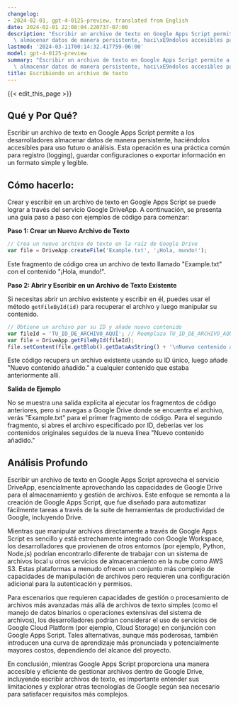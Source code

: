 ```yaml
---
changelog:
- 2024-02-01, gpt-4-0125-preview, translated from English
date: 2024-02-01 22:08:04.220737-07:00
description: "Escribir un archivo de texto en Google Apps Script permite a los desarrolladores\
  \ almacenar datos de manera persistente, haci\xE9ndolos accesibles para uso\u2026"
lastmod: '2024-03-11T00:14:32.417759-06:00'
model: gpt-4-0125-preview
summary: "Escribir un archivo de texto en Google Apps Script permite a los desarrolladores\
  \ almacenar datos de manera persistente, haci\xE9ndolos accesibles para uso\u2026"
title: Escribiendo un archivo de texto
---
```


{{< edit_this_page >}}

## Qué y Por Qué?

Escribir un archivo de texto en Google Apps Script permite a los desarrolladores almacenar datos de manera persistente, haciéndolos accesibles para uso futuro o análisis. Esta operación es una práctica común para registro (logging), guardar configuraciones o exportar información en un formato simple y legible.

## Cómo hacerlo:

Crear y escribir en un archivo de texto en Google Apps Script se puede lograr a través del servicio Google DriveApp. A continuación, se presenta una guía paso a paso con ejemplos de código para comenzar:

**Paso 1: Crear un Nuevo Archivo de Texto**

```javascript
// Crea un nuevo archivo de texto en la raíz de Google Drive
var file = DriveApp.createFile('Example.txt', '¡Hola, mundo!');
```

Este fragmento de código crea un archivo de texto llamado "Example.txt" con el contenido "¡Hola, mundo!".

**Paso 2: Abrir y Escribir en un Archivo de Texto Existente**

Si necesitas abrir un archivo existente y escribir en él, puedes usar el método `getFileById(id)` para recuperar el archivo y luego manipular su contenido.

```javascript
// Obtiene un archivo por su ID y añade nuevo contenido
var fileId = 'TU_ID_DE_ARCHIVO_AQUÍ'; // Reemplaza TU_ID_DE_ARCHIVO_AQUÍ con tu ID de archivo real
var file = DriveApp.getFileById(fileId);
file.setContent(file.getBlob().getDataAsString() + '\nNuevo contenido añadido.');
```

Este código recupera un archivo existente usando su ID único, luego añade "Nuevo contenido añadido." a cualquier contenido que estaba anteriormente allí.

**Salida de Ejemplo**

No se muestra una salida explícita al ejecutar los fragmentos de código anteriores, pero si navegas a Google Drive donde se encuentra el archivo, verás "Example.txt" para el primer fragmento de código. Para el segundo fragmento, si abres el archivo especificado por ID, deberías ver los contenidos originales seguidos de la nueva línea "Nuevo contenido añadido."

## Análisis Profundo

Escribir un archivo de texto en Google Apps Script aprovecha el servicio DriveApp, esencialmente aprovechando las capacidades de Google Drive para el almacenamiento y gestión de archivos. Este enfoque se remonta a la creación de Google Apps Script, que fue diseñado para automatizar fácilmente tareas a través de la suite de herramientas de productividad de Google, incluyendo Drive.

Mientras que manipular archivos directamente a través de Google Apps Script es sencillo y está estrechamente integrado con Google Workspace, los desarrolladores que provienen de otros entornos (por ejemplo, Python, Node.js) podrían encontrarlo diferente de trabajar con un sistema de archivos local u otros servicios de almacenamiento en la nube como AWS S3. Estas plataformas a menudo ofrecen un conjunto más complejo de capacidades de manipulación de archivos pero requieren una configuración adicional para la autenticación y permisos.

Para escenarios que requieren capacidades de gestión o procesamiento de archivos más avanzadas más allá de archivos de texto simples (como el manejo de datos binarios o operaciones extensivas del sistema de archivos), los desarrolladores podrían considerar el uso de servicios de Google Cloud Platform (por ejemplo, Cloud Storage) en conjunción con Google Apps Script. Tales alternativas, aunque más poderosas, también introducen una curva de aprendizaje más pronunciada y potencialmente mayores costos, dependiendo del alcance del proyecto.

En conclusión, mientras Google Apps Script proporciona una manera accesible y eficiente de gestionar archivos dentro de Google Drive, incluyendo escribir archivos de texto, es importante entender sus limitaciones y explorar otras tecnologías de Google según sea necesario para satisfacer requisitos más complejos.
